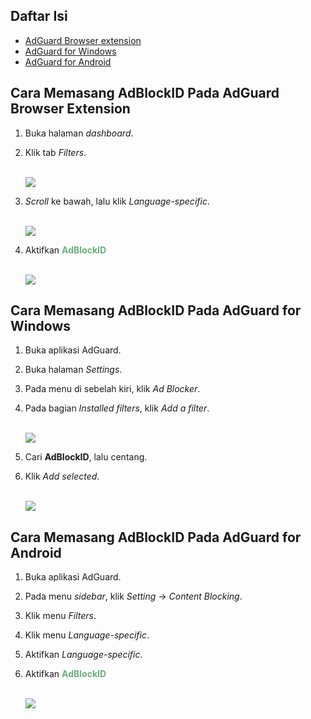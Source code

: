 ## Daftar Isi
- [AdGuard Browser extension](#cara-memasang-adblockid-pada-adguard-browser-extension)
- [AdGuard for Windows](#cara-memasang-adblockid-pada-adguard-for-windows)
- [AdGuard for Android](#cara-memasang-adblockid-pada-adguard-for-android)


## Cara Memasang AdBlockID Pada AdGuard Browser Extension
1. Buka halaman *dashboard*.
2. Klik tab *Filters*.

   <br> ![](https://i.imgur.com/W1RiKSr.jpg) <br>


3. *Scroll* ke bawah, lalu klik *Language-specific*.

   <br>![](https://i.imgur.com/57mYvTR.png)<br>

4. Aktifkan <span style="color:#67B279"><b>AdBlockID</b></span>

   <br>![](https://i.imgur.com/ohqpQh9.png)<br>


## Cara Memasang AdBlockID Pada AdGuard for Windows
1. Buka aplikasi AdGuard.
2. Buka halaman *Settings*.
3. Pada menu di sebelah kiri, klik *Ad Blocker*.
4. Pada bagian *Installed filters*, klik *Add a filter*.

   <br>![](https://i.imgur.com/WzMNuRl.png)<br>

5. Cari **AdBlockID**, lalu centang.
6. Klik *Add selected*.

   <br>![](https://i.imgur.com/cZSIyHp.png)<br>


## Cara Memasang AdBlockID Pada AdGuard for Android
1. Buka aplikasi AdGuard.
2. Pada menu *sidebar*, klik *Setting* -> *Content Blocking*.
3. Klik menu *Filters*.
4. Klik menu *Language-specific*.
5. Aktifkan *Language-specific*.
6. Aktifkan <span style="color:#67B279"><b>AdBlockID</b></span>

   <br>![](https://i.imgur.com/154mvtG.jpg)<br>
